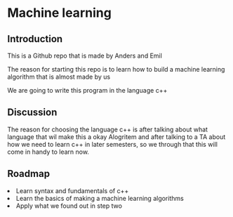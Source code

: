 <h1>Machine learning</h1>

<div> 
    <h2>Introduction</h2>
    <p>This is a Github repo that is made by Anders and Emil</p>
    <p>The reason for starting this repo is to learn how to build a machine learning algorithm that is almost made by us</p>
    <p>We are going to write this program in the language c++</p>
</div>

<div> 
    <h2> Discussion </h2>
    <p> 
        The reason for choosing the language c++ is after talking about what language that wil make this a okay Alogritem
        and after talking to a TA about how we need to learn c++ in later semesters, so we through that this will come in handy to learn now.
    </p>
</div>

<div>
    <h2>Roadmap</h2>
    <li>Learn syntax and fundamentals of c++</li>
    <li>Learn the basics of making a machine learning algorithms</li>
    <li>Apply what we found out in step two</li>
</div>